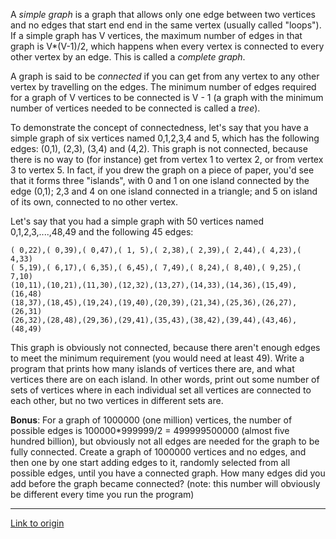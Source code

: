 A *simple graph* is a graph that allows only one edge between two vertices and no edges that start end end in the same vertex (usually called "loops"). If a simple graph has V vertices, the maximum number of edges in that graph is V\*(V-1)/2, which happens when every vertex is connected to every other vertex by an edge. This is called a *complete graph*.

A graph is said to be *connected* if you can get from any vertex to any other vertex by travelling on the edges. The minimum number of edges required for a graph of V vertices to be connected is V - 1 (a graph with the minimum number of vertices needed to be connected is called a *tree*). 

To demonstrate the concept of connectedness, let's say that you have a simple graph of six vertices named 0,1,2,3,4 and 5, which has the following edges: (0,1), (2,3), (3,4) and (4,2). This graph is not connected, because there is no way to (for instance) get from vertex 1 to vertex 2, or from vertex 3 to vertex 5. In fact, if you drew the graph on a piece of paper, you'd see that it forms three "islands", with 0 and 1 on one island connected by the edge (0,1); 2,3 and 4 on one island connected in a triangle; and 5 on island of its own, connected to no other vertex.

Let's say that you had a simple graph with 50 vertices named 0,1,2,3,....,48,49 and the following 45 edges:

    ( 0,22),( 0,39),( 0,47),( 1, 5),( 2,38),( 2,39),( 2,44),( 4,23),( 4,33)    
    ( 5,19),( 6,17),( 6,35),( 6,45),( 7,49),( 8,24),( 8,40),( 9,25),( 7,10)    
    (10,11),(10,21),(11,30),(12,32),(13,27),(14,33),(14,36),(15,49),(16,48)    
    (18,37),(18,45),(19,24),(19,40),(20,39),(21,34),(25,36),(26,27),(26,31)    
    (26,32),(28,48),(29,36),(29,41),(35,43),(38,42),(39,44),(43,46),(48,49)    

This graph is obviously not connected, because there aren't enough edges to meet the minimum requirement (you would need at least 49). Write a program that prints how many islands of vertices there are, and what vertices there are on each island. In other words, print out some number of sets of vertices where in each individual set all vertices are connected to each other, but no two vertices in different sets are.

**Bonus**: For a graph of 1000000 (one million) vertices, the number of possible edges is 100000\*999999/2 = 499999500000 (almost five hundred billion), but obviously not all edges are needed for the graph to be fully connected. Create a graph of 1000000 vertices and no edges, and then one by one start adding edges to it, randomly selected from all possible edges, until you have a connected graph. How many edges did you add before the graph became connected? (note: this number will obviously be different every time you run the program)

---

[Link to origin](https://www.reddit.com/r/dailyprogrammer/socdy)